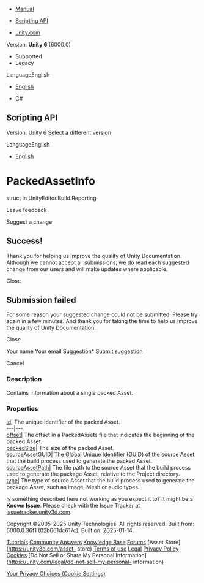 [ ]()

  * [Manual](../Manual/index.html)
  * [Scripting API](../ScriptReference/index.html)

  * [unity.com](https://unity.com/)

Version: **Unity 6** (6000.0)

  * Supported
  * Legacy

LanguageEnglish

  * [English]()

  * C#

[ ](https://docs.unity3d.com)

## Scripting API

Version: Unity 6 Select a different version

LanguageEnglish

  * [English]()

# PackedAssetInfo

struct in UnityEditor.Build.Reporting

Leave feedback

Suggest a change

## Success!

Thank you for helping us improve the quality of Unity Documentation. Although
we cannot accept all submissions, we do read each suggested change from our
users and will make updates where applicable.

Close

## Submission failed

For some reason your suggested change could not be submitted. Please <a>try
again</a> in a few minutes. And thank you for taking the time to help us
improve the quality of Unity Documentation.

Close

Your name Your email Suggestion* Submit suggestion

Cancel

[ ]()

### Description

Contains information about a single packed Asset.

### Properties

[id](Build.Reporting.PackedAssetInfo-id.html)| The unique identifier of the
packed Asset.  
---|---  
[offset](Build.Reporting.PackedAssetInfo-offset.html)| The offset in a
PackedAssets file that indicates the beginning of the packed Asset.  
[packedSize](Build.Reporting.PackedAssetInfo-packedSize.html)| The size of the
packed Asset.  
[sourceAssetGUID](Build.Reporting.PackedAssetInfo-sourceAssetGUID.html)| The
Global Unique Identifier (GUID) of the source Asset that the build process
used to generate the packed Asset.  
[sourceAssetPath](Build.Reporting.PackedAssetInfo-sourceAssetPath.html)| The
file path to the source Asset that the build process used to generate the
package Asset, relative to the Project directory.  
[type](Build.Reporting.PackedAssetInfo-type.html)| The type of source Asset
that the build process used to generate the package Asset, such as image, Mesh
or audio types.  
  
Is something described here not working as you expect it to? It might be a
**Known Issue**. Please check with the Issue Tracker at
[issuetracker.unity3d.com](https://issuetracker.unity3d.com).

Copyright ©2005-2025 Unity Technologies. All rights reserved. Built from:
6000.0.36f1 (02b661dc617c). Built on: 2025-01-14.

[Tutorials](https://unity3d.com/learn) [Community
Answers](https://answers.unity3d.com) [Knowledge
Base](https://support.unity3d.com/hc/en-us)
[Forums](https://forum.unity3d.com) [Asset Store](https://unity3d.com/asset-
store) [Terms of use](https://docs.unity3d.com/Manual/TermsOfUse.html)
[Legal](https://unity.com/legal) [Privacy
Policy](https://unity.com/legal/privacy-policy)
[Cookies](https://unity.com/legal/cookie-policy) [Do Not Sell or Share My
Personal Information](https://unity.com/legal/do-not-sell-my-personal-
information)

[Your Privacy Choices (Cookie Settings)](javascript:void\(0\);)

